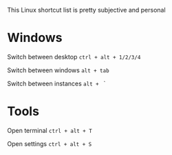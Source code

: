 This Linux shortcut list is pretty subjective and personal

# Windows
Switch between desktop 
`ctrl + alt + 1/2/3/4`

Switch between windows
`alt + tab`

Switch between instances
`alt + ` `


# Tools
Open terminal
`ctrl + alt + T`

Open settings
`ctrl + alt + S`
